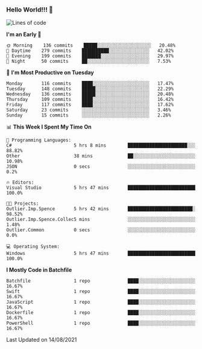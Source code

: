 ### Hello World!!! 👋

<!--
**kekotek/kekotek** is a ✨ _special_ ✨ repository because its `README.md` (this file) appears on your GitHub profile.

Here are some ideas to get you started:

- 🔭 I’m currently working on ...
- 🌱 I’m currently learning ...
- 👯 I’m looking to collaborate on ...
- 🤔 I’m looking for help with ...
- 💬 Ask me about ...
- 📫 How to reach me: ...
- 😄 Pronouns: ...
- ⚡ Fun fact: ...
-->

<!--START_SECTION:waka-->
![Lines of code](https://img.shields.io/badge/From%20Hello%20World%20I%27ve%20Written-18753%20lines%20of%20code-blue)

**I'm an Early 🐤** 

```text
🌞 Morning    136 commits    █████░░░░░░░░░░░░░░░░░░░░   20.48% 
🌆 Daytime    279 commits    ██████████░░░░░░░░░░░░░░░   42.02% 
🌃 Evening    199 commits    ███████░░░░░░░░░░░░░░░░░░   29.97% 
🌙 Night      50 commits     ██░░░░░░░░░░░░░░░░░░░░░░░   7.53%

```
📅 **I'm Most Productive on Tuesday** 

```text
Monday       116 commits    ████░░░░░░░░░░░░░░░░░░░░░   17.47% 
Tuesday      148 commits    █████░░░░░░░░░░░░░░░░░░░░   22.29% 
Wednesday    136 commits    █████░░░░░░░░░░░░░░░░░░░░   20.48% 
Thursday     109 commits    ████░░░░░░░░░░░░░░░░░░░░░   16.42% 
Friday       117 commits    ████░░░░░░░░░░░░░░░░░░░░░   17.62% 
Saturday     23 commits     ░░░░░░░░░░░░░░░░░░░░░░░░░   3.46% 
Sunday       15 commits     ░░░░░░░░░░░░░░░░░░░░░░░░░   2.26%

```


📊 **This Week I Spent My Time On** 

```text
💬 Programming Languages: 
C#                       5 hrs 8 mins        ██████████████████████░░░   88.82% 
Other                    38 mins             ██░░░░░░░░░░░░░░░░░░░░░░░   10.98% 
JSON                     0 secs              ░░░░░░░░░░░░░░░░░░░░░░░░░   0.2%

🔥 Editors: 
Visual Studio            5 hrs 47 mins       █████████████████████████   100.0%

🐱‍💻 Projects: 
Outlier.Imp.Spence       5 hrs 42 mins       ████████████████████████░   98.52% 
Outlier.Imp.Spence.Collec5 mins              ░░░░░░░░░░░░░░░░░░░░░░░░░   1.48% 
Outlier.Common           0 secs              ░░░░░░░░░░░░░░░░░░░░░░░░░   0.0%

💻 Operating System: 
Windows                  5 hrs 47 mins       █████████████████████████   100.0%

```

**I Mostly Code in Batchfile** 

```text
Batchfile                1 repo              ████░░░░░░░░░░░░░░░░░░░░░   16.67% 
Swift                    1 repo              ████░░░░░░░░░░░░░░░░░░░░░   16.67% 
JavaScript               1 repo              ████░░░░░░░░░░░░░░░░░░░░░   16.67% 
Dockerfile               1 repo              ████░░░░░░░░░░░░░░░░░░░░░   16.67% 
PowerShell               1 repo              ████░░░░░░░░░░░░░░░░░░░░░   16.67%

```



 Last Updated on 14/08/2021
<!--END_SECTION:waka-->
